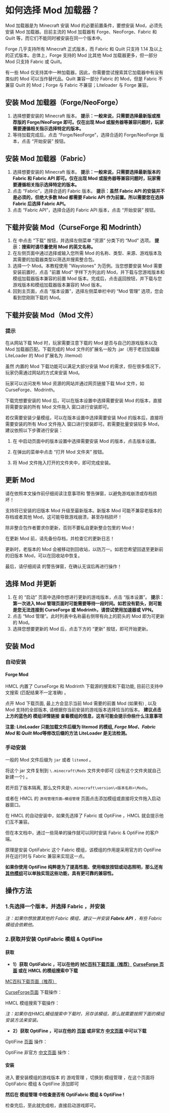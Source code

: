 # 如何选择 Mod 加载器？

Mod 加载器是为 Minecraft 安装 Mod 的必要前置条件，要想安装 Mod，必须先安装 Mod 加载器。目前主流的 Mod 加载器有 Forge、NeoForge、Fabric 和 Quilt 等，而它们不能同时被安装在同一个版本中。

Forge 几乎支持所有 Minecraft 正式版本，而 Fabric 和 Quilt 只支持 1.14 及以上的正式版本。总体上，Forge 支持的 Mod 比其他 Mod 加载器更多，但一部分 Mod 只支持 Fabric 或 Quilt。

有一些 Mod 仅支持其中一种加载器，因此，你需要尝试搜索其它加载器中有没有类似的 Mod 可以当作替代品。Quilt 兼容一部分 Fabric 的 Mod，但是 Fabric 不兼容 Quilt 的 Mod；Forge 与 Fabric 不兼容；Liteloader 与 Forge 兼容。

## 安装 Mod 加载器（Forge/NeoForge）

1. 选择想要安装的 Minecraft 版本。
**提示：一般来说，只需要选择最新版或推荐版的 Forge/NeoForge 即可。仅在出现 Mod 或服务器等兼容问题时，玩家需要遵循相关指示选择特定的版本。**
2. 等待加载完成后，点击 “Forge/NeoForge”，选择合适的 Forge/NeoForge 版本，点击 “开始安装” 按钮。

## 安装 Mod 加载器（Fabric）

1. 选择想要安装的 Minecraft 版本。
**提示：一般来说，只需要选择最新版本的 Fabric 和 Fabric API 即可。仅在出现 Mod 或服务器等兼容问题时，玩家需要遵循相关指示选择特定的版本。**
2. 点击 “Fabric”，选择合适的 Fabric 版本。
**提示：虽然 Fabric API 的安装并不是必须的，但绝大多数 Mod 都需要 Fabric API 作为前置。所以需要您在选择 Fabric 后选择 Fabric API。**
3. 点击 “Fabric API”，选择合适的 Fabric API 版本，点击 “开始安装” 按钮。

## 下载并安装 Mod（CurseForge 和 Modrinth）

1. 在  中点击 “下载” 按钮，并选择左侧菜单 “资源” 分类下的 “Mod” 选项。
**提示：搜索时请尽量使用 Mod 的英文名称。**
2. 在左侧页面中通过选择或输入您所需 Mod 的名称、类型、来源、游戏版本及其需要的加载器类型以筛选并搜索整合包。
3. 选择一个 Mod。本教程使用 "Waystones" 为范例。当您想要安装 Mod 需要安装前置时，点击 "前置 Mod" 字样下方列出的 Mod，并下载与您游戏版本和模组加载器版本兼容的前置 Mod 版本。完成后，点击返回按钮，并下载与您游戏版本和模组加载器版本兼容的 Mod 版本。
4. 回到主页面，点击 “版本设置”，选择左侧菜单栏中的 “Mod 管理” 选项，您会看到您刚刚下载的 Mod。

## 下载并安装 Mod（Mod 文件）

### 提示

在从网站下载 Mod 时，玩家需要注意下载的 Mod 是否与自己的游戏版本以及 Mod 加载器匹配。下载完成的 Mod 文件的扩展名一般为 .jar（用于老旧加载器 LiteLoader 的 Mod 扩展名为 .litemod）

虽然  内置的 Mod 下载功能可以满足大部分安装 Mod 的需求，但在很多情况下，玩家仍需通过网站的方式来安装 Mod。

玩家可以访问发布 Mod 资源的网站并通过网页链接下载 Mod 文件，如 CurseForge、Modrinth。

下载完想要安装的 Mod 后，可以在版本设置中选择需要安装 Mod 的版本，直接将需要安装的所有 Mod 文件拖入  窗口进行安装即可。

若仅需要安装少量模组，可以在版本设置中选择需要安装 Mod 的版本后，直接将需要安装的所有 Mod 文件拖入  窗口进行安装即可。若需要批量安装较多 Mod，建议依照以下步骤进行安装：

1. 在  中启动页面中的版本设置中选择需要安装 Mod 的版本，点击版本设置。

2. 在弹出的菜单中点击 “打开 Mod 文件夹” 按钮。

3. 将 Mod 文件拖入打开的文件夹中，即可完成安装。

## 更新 Mod

请在依照本文操作前仔细阅读注意事项和  警告弹窗，以避免游戏崩溃或存档损坏！

 支持将已安装的旧版本 Mod 升级至最新版本。新版本 Mod 可能不兼容老版本的存档或者其他 Mod，这可能导致游戏崩溃，甚至存档损坏！

除非整合包作者要求你更新，否则不要私自更新整合包里的 Mod！

在更新 Mod 前，请先备份存档，并检查它的更新日志！

更新时，老版本的 Mod 会被移动到回收站，以防万一。如若您希望回退至更新前的旧版本 Mod，可以在回收站中恢复。

最后，请仔细阅读  的警告弹窗，在确认无误后再进行操作！

## 选择 Mod 并更新

1. 在  的 “启动” 页面中选择你想进行更新的游戏版本，点击 “版本设置”。
**提示：第一次进入 Mod 管理页面时可能需要等待一段时间。如若没有箭头，则可能是您无法连接到 CurseForge 或 Modrinth，请尝试使用加速器或 VPN。**
2. 点击 “Mod 管理”。此时列表中名称最右侧带有向上的箭头的 Mod 即为可更新的 Mod。
3. 选择您想要更新的 Mod 后，点击下方的 “更新” 按钮，即可开始更新。

## 安装 Mod

### 自动安装

#### Forge Mod

HMCL 内置了 CurseForge 和 Modrinth 下载源的搜索和下载功能, 目前已支持中文搜索 (匹配结果不一定准确) 。

点开 Mod 下载页面, 最上方会显示当前 Mod 需要的前置 Mod (如果有) , 以及 Mod 支持的全部版本, 请根据你当前安装的游戏版本选择恰当的版本。
**建议点击上方的蓝色的 模组详情链接 查看模组的信息，这有可能会提示你些什么注意事项**

**注意: LiteLoader 只能加载文件后缀为 litemod 的模组, *Forge Mod*、*Fabric Mod* 和 *Quilt Mod*等修改后缀的方法 LiteLoader 是无法检测。**

### 手动安装

一般的 Mod 文件后缀为 `jar` 或者 `litemod` 。

将这个 jar 文件复制到 `\.minecraft\Mods` 文件夹中即可 (没有这个文件夹就自己新建一个) 。

若开启了版本隔离, 那么文件夹是`\.minecraft\version\<版本名称>\Mods`。

或者在 HMCL 的 `游戏管理页面—模组管理` 页面点击添加模组或直接将文件拖入启动器窗口。

在 HMCL 的自动安装中，如果先选择了 Fabric 或 OptiFine ，HMCL 就会提示他们互不兼容。

但在本文档中，通过一些简单的操作就可以同时安装 Fabric & OptiFine 的客户端。

原理是安装 OptiFabric 这个 Fabric 模组，该模组的作用是采用官方的 OptiFine 并在运行时与 Fabric 兼容来实现这一点。

**如果你使用 OptiFine 纯粹是为了提高性能、使用缩放按钮或动态照明，那么还有[其他模组](https://lambdaurora.dev/optifine_alternatives#/)可以单独实现这些功能，具有更可靠的兼容性。**

## 操作方法

### 1.先选择一个版本，并选择 Fabric ，并安装

*注：如果你想放置其他的 Fabric 模组，建议一并安装 **Fabric API** ，有些 Fabric 模组会依赖他。*

### 2.获取并安装 OptiFabric 模组 & OptiFine

#### 获取

- **1）获取 OptiFabric ，可以在他的 [MC百科下载页面（推荐）](https://www.mcmod.cn/download/1703.html) [CurseForge 页面](https://www.curseforge.com/minecraft/mc-mods/optifabric/files/all) 或在 HMCL 的模组搜索中下载**

[MC百科下载页面（推荐）](https://www.mcmod.cn/download/1703.html)

[CurseForge页面](https://www.curseforge.com/minecraft/mc-mods/optifabric/files/all) 下载操作：

HMCL 模组搜索下载操作：

*注：如果你在HMCL模组搜索中下载时，另存该模组，那么就需要按照下面的模组安装方法来安装。*

- **2）获取 OptiFine ，可以在他的 [页面](https://optifine.net/downloads) 或非官方 [中文页面](https://optifine.cn/downloads) 中可以下载**

OptiFine [页面](https://optifine.net/downloads) 操作：

OptiFine 非官方 [中文页面](https://optifine.cn/downloads) 操作：

#### 安装

进入 要安装模组的游戏版本 的 游戏管理 ，切换到 模组管理 ，在这个页面将 OptiFabric 模组 & OptiFine 添加即可

**然后在 模组管理 中检查是否有 OptiFabric 模组 & OptiFine !**

检查完后，至此就完成啦，直接启动游戏即可。
